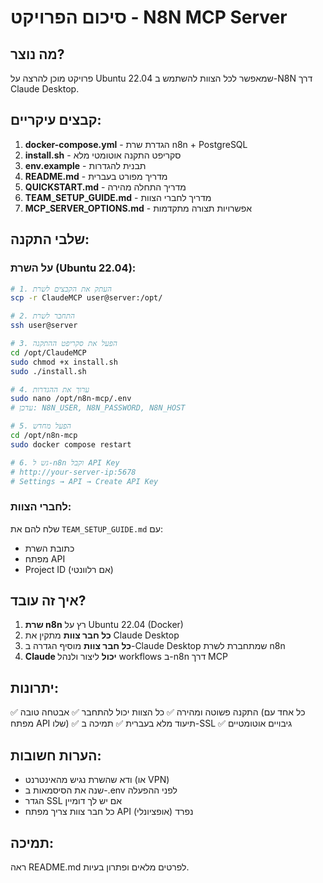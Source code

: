 # סיכום הפרויקט - N8N MCP Server

## מה נוצר?

פרויקט מוכן להרצה על Ubuntu 22.04 שמאפשר לכל הצוות להשתמש ב-N8N דרך Claude Desktop.

## קבצים עיקריים:

1. **docker-compose.yml** - הגדרת שרת n8n + PostgreSQL
2. **install.sh** - סקריפט התקנה אוטומטי מלא
3. **env.example** - תבנית להגדרות
4. **README.md** - מדריך מפורט בעברית
5. **QUICKSTART.md** - מדריך התחלה מהירה
6. **TEAM_SETUP_GUIDE.md** - מדריך לחברי הצוות
7. **MCP_SERVER_OPTIONS.md** - אפשרויות תצורה מתקדמות

## שלבי התקנה:

### על השרת (Ubuntu 22.04):

```bash
# 1. העתק את הקבצים לשרת
scp -r ClaudeMCP user@server:/opt/

# 2. התחבר לשרת
ssh user@server

# 3. הפעל את סקריפט ההתקנה
cd /opt/ClaudeMCP
sudo chmod +x install.sh
sudo ./install.sh

# 4. ערוך את ההגדרות
sudo nano /opt/n8n-mcp/.env
# עדכן: N8N_USER, N8N_PASSWORD, N8N_HOST

# 5. הפעל מחדש
cd /opt/n8n-mcp
sudo docker compose restart

# 6. גש ל-n8n וקבל API Key
# http://your-server-ip:5678
# Settings → API → Create API Key
```

### לחברי הצוות:

שלח להם את `TEAM_SETUP_GUIDE.md` עם:
- כתובת השרת
- מפתח API
- Project ID (אם רלוונטי)

## איך זה עובד?

1. **שרת n8n** רץ על Ubuntu 22.04 (Docker)
2. **כל חבר צוות** מתקין את Claude Desktop
3. **כל חבר צוות** מוסיף הגדרה ב-Claude Desktop שמתחברת לשרת n8n
4. **Claude יכול** ליצור ולנהל workflows ב-n8n דרך MCP

## יתרונות:

✅ התקנה פשוטה ומהירה
✅ כל הצוות יכול להתחבר
✅ אבטחה טובה (כל אחד עם מפתח API שלו)
✅ תיעוד מלא בעברית
✅ תמיכה ב-SSL
✅ גיבויים אוטומטיים

## הערות חשובות:

- ודא שהשרת נגיש מהאינטרנט (או VPN)
- שנה את הסיסמאות ב-.env לפני ההפעלה
- הגדר SSL אם יש לך דומיין
- כל חבר צוות צריך מפתח API נפרד (אופציונלי)

## תמיכה:

ראה README.md לפרטים מלאים ופתרון בעיות.

